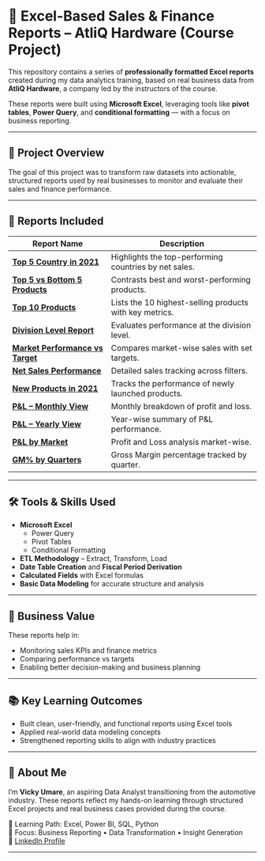 # 📄 Excel-Based Sales & Finance Reports – AtliQ Hardware (Course Project)

This repository contains a series of **professionally formatted Excel reports** created during my data analytics training, based on real business data from **AtliQ Hardware**, a company led by the instructors of the course.

These reports were built using **Microsoft Excel**, leveraging tools like **pivot tables**, **Power Query**, and **conditional formatting** — with a focus on business reporting.

---

## 📌 Project Overview

The goal of this project was to transform raw datasets into actionable, structured reports used by real businesses to monitor and evaluate their sales and finance performance.

---

## 📁 Reports Included

| Report Name                       | Description |
|----------------------------------|-------------|
| **[Top 5 Country in 2021](https://github.com/vickyumare/Excel-Sales-Analytics/blob/main/Top%205%20Country%20in%2021.pdf)**        | Highlights the top-performing countries by net sales. |
| **[Top 5 vs Bottom 5 Products](https://github.com/vickyumare/Excel-Sales-Analytics/blob/main/Top%205%20Vs%20Bottom%205.pdf)**            | Contrasts best and worst-performing products. |
| **[Top 10 Products](https://github.com/vickyumare/Excel-Sales-Analytics/blob/main/Top%2010%20Products.pdf)**              | Lists the 10 highest-selling products with key metrics. |
| **[Division Level Report](https://github.com/vickyumare/Excel-Sales-Analytics/blob/main/Division%20Level%20Report.pdf)**        | Evaluates performance at the division level. |
| **[Market Performance vs Target](https://github.com/vickyumare/Excel-Sales-Analytics/blob/main/Market%20Performance%20vs%20Target.pdf)** | Compares market-wise sales with set targets. |
| **[Net Sales Performance](https://github.com/vickyumare/Excel-Sales-Analytics/blob/main/Net%20Sales%20Performance.pdf)**        | Detailed sales tracking across filters. |
| **[New Products in 2021](https://github.com/vickyumare/Excel-Sales-Analytics/blob/main/New%20Prodcuts%20in%2021.pdf)**         | Tracks the performance of newly launched products. |
| **[P&L – Monthly View](https://github.com/vickyumare/Excel-Sales-Analytics/blob/main/P%20%26%20L%20Month.pdf)**           | Monthly breakdown of profit and loss. |
| **[P&L – Yearly View](https://github.com/vickyumare/Excel-Sales-Analytics/blob/main/P%20%26%20L%20Year.pdf)**            | Year-wise summary of P&L performance. |
| **[P&L by Market](https://github.com/vickyumare/Excel-Sales-Analytics/blob/main/P%20%26%20L%20Market.pdf)**                | Profit and Loss analysis market-wise. |
| **[GM% by Quarters](https://github.com/vickyumare/Excel-Sales-Analytics/blob/main/GM%25%20by%20Quarters.pdf)**              | Gross Margin percentage tracked by quarter. |

---

## 🛠️ Tools & Skills Used

- **Microsoft Excel**
  - Power Query
  - Pivot Tables
  - Conditional Formatting
- **ETL Methodology** – Extract, Transform, Load
- **Date Table Creation** and **Fiscal Period Derivation**
- **Calculated Fields** with Excel formulas
- **Basic Data Modeling** for accurate structure and analysis

---

## 🎯 Business Value

These reports help in:

- Monitoring sales KPIs and finance metrics
- Comparing performance vs targets
- Enabling better decision-making and business planning

---

## 📚 Key Learning Outcomes

- Built clean, user-friendly, and functional reports using Excel tools  
- Applied real-world data modeling concepts  
- Strengthened reporting skills to align with industry practices  

---

## 👋 About Me

I’m **Vicky Umare**, an aspiring Data Analyst transitioning from the automotive industry. These reports reflect my hands-on learning through structured Excel projects and real business cases provided during the course.

📌 Learning Path: Excel, Power BI, SQL, Python  
📌 Focus: Business Reporting • Data Transformation • Insight Generation  
🔗 [LinkedIn Profile](https://www.linkedin.com/in/vicky-umare/)

---


